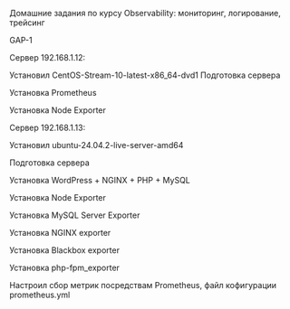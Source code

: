 Домашние задания по курсу Observability: мониторинг, логирование, трейсинг

GAP-1

Сервер 192.168.1.12:

Установил CentOS-Stream-10-latest-x86_64-dvd1
Подготовка сервера

Установка Prometheus

Установка Node Exporter

Сервер 192.168.1.13:

Установил ubuntu-24.04.2-live-server-amd64

Подготовка сервера

Установка WordPress + NGINX + PHP + MySQL

Установка Node Exporter

Установка MySQL Server Exporter

Установка NGINX exporter

Установка Blackbox exporter

Установка php-fpm_exporter


Настроил сбор метрик посредствам Prometheus, файл кофигурации prometheus.yml

